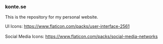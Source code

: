 ### konte.se

This is the repository for my personal website.

UI Icons: https://www.flaticon.com/packs/user-interface-2561
</br>
</br>
Social Media Icons: https://www.flaticon.com/packs/social-media-networks
